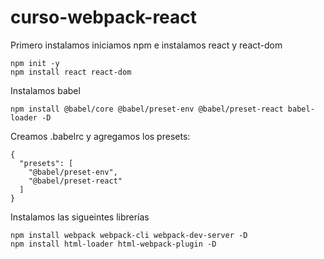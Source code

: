 # curso-webpack-react

Primero instalamos iniciamos npm e instalamos react y react-dom
```
npm init -y
npm install react react-dom
```

Instalamos babel
```
npm install @babel/core @babel/preset-env @babel/preset-react babel-loader -D
```

Creamos .babelrc y agregamos los presets:
```
{
  "presets": [
    "@babel/preset-env",
    "@babel/preset-react"
  ]
}
```

Instalamos las sigueintes librerías
```
npm install webpack webpack-cli webpack-dev-server -D
npm install html-loader html-webpack-plugin -D
```
